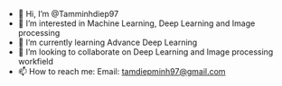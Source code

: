 - 👋 Hi, I’m @Tamminhdiep97
- 👀 I’m interested in Machine Learning, Deep Learning and Image processing
- 🌱 I’m currently learning Advance Deep Learning
- 💞️ I’m looking to collaborate on Deep Learning and Image processing workfield
- 📫 How to reach me: Email: tamdiepminh97@gmail.com

<!---
Tamminhdiep97/Tamminhdiep97 is a ✨ special ✨ repository because its `README.md` (this file) appears on your GitHub profile.
You can click the Preview link to take a look at your changes.
--->

